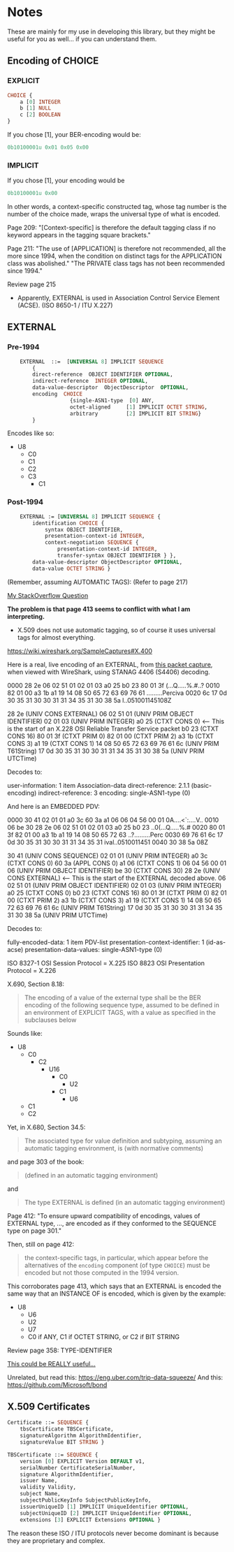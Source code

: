 # Notes

These are mainly for my use in developing this library, but they might be 
useful for you as well... if you can understand them.

## Encoding of CHOICE

### EXPLICIT

```asn1
CHOICE {
    a [0] INTEGER
    b [1] NULL
    c [2] BOOLEAN
}
```

If you chose [1], your BER-encoding would be:

```d
0b10100001u 0x01 0x05 0x00
```

### IMPLICIT

If you chose [1], your encoding would be

```d
0b10100001u 0x00
```

In other words, a context-specific constructed tag, whose tag number is the 
number of the choice made, wraps the universal type of what is encoded.

Page 209:
"[Context-specific] is therefore the default tagging class if no keyword appears in the tagging square brackets."

Page 211:
"The use of [APPLICATION] is therefore not recommended, all the more since 1994, when the condition on distinct tags for the APPLICATION class was abolished."
"The PRIVATE class tags has not been recommended since 1994."

Review page 215

* Apparently, EXTERNAL is used in Association Control Service Element (ACSE). (ISO 8650-1 / ITU X.227)

## EXTERNAL

### Pre-1994

```asn1
    EXTERNAL  ::=  [UNIVERSAL 8] IMPLICIT SEQUENCE
        {
        direct-reference  OBJECT IDENTIFIER OPTIONAL,
        indirect-reference  INTEGER OPTIONAL,
        data-value-descriptor  ObjectDescriptor  OPTIONAL,
        encoding  CHOICE
                    {single-ASN1-type  [0] ANY,
                    octet-aligned     [1] IMPLICIT OCTET STRING,
                    arbitrary         [2] IMPLICIT BIT STRING}
        }
```

Encodes like so:

- U8 
  - C0 
  - C1 
  - C2 
  - C3
    - C1

### Post-1994

```asn1
    EXTERNAL := [UNIVERSAL 8] IMPLICIT SEQUENCE {
        identification CHOICE {
            syntax OBJECT IDENTIFIER,
            presentation-context-id INTEGER,
            context-negotiation SEQUENCE {
                presentation-context-id INTEGER,
                transfer-syntax OBJECT IDENTIFIER } },
        data-value-descriptor ObjectDescriptor OPTIONAL,
        data-value OCTET STRING }
```
(Remember, assuming AUTOMATIC TAGS):
(Refer to page 217)

[My StackOverflow Question](https://stackoverflow.com/questions/46644279/asn-1-ber-encoding-of-embeddedpdv/46649083)

**The problem is that page 413 seems to conflict with what I am interpreting.**

- X.509 does not use automatic tagging, so of course it uses universal tags for almost everything.

https://wiki.wireshark.org/SampleCaptures#X.400

Here is a real, live encoding of an EXTERNAL, from 
[this packet capture](https://wiki.wireshark.org/SampleCaptures?action=AttachFile&do=view&target=p772-transfer-success.pcap),
when viewed with WireShark, using STANAG 4406 (S4406) decoding.

0000   28 2e 06 02 51 01 02 01 03 a0 25 b0 23 80 01 3f  (...Q.....%.#..?
0010   82 01 00 a3 1b a1 19 14 08 50 65 72 63 69 76 61  .........Perciva
0020   6c 17 0d 30 35 31 30 30 31 31 34 35 31 30 38 5a  l..051001145108Z

28 2e (UNIV CONS EXTERNAL)
    06 02 51 01 (UNIV PRIM OBJECT IDENTIFIER)
    02 01 03 (UNIV PRIM INTEGER)
    a0 25 (CTXT CONS 0) <-- This is the start of an X.228 OSI Reliable Transfer Service packet
        b0 23 (CTXT CONS 16)
            80 01 3f (CTXT PRIM 0)
            82 01 00 (CTXT PRIM 2)
            a3 1b (CTXT CONS 3)
                a1 19 (CTXT CONS 1)
                    14 08 50 65 72 63 69 76 61 6c (UNIV PRIM T61String)
                    17 0d 30 35 31 30 30 31 31 34 35 31 30 38 5a (UNIV PRIM UTCTime)

Decodes to:

user-information: 1 item
    Association-data
        direct-reference: 2.1.1 (basic-encoding)
        indirect-reference: 3
        encoding: single-ASN1-type (0)

And here is an EMBEDDED PDV:

0000   30 41 02 01 01 a0 3c 60 3a a1 06 06 04 56 00 01  0A....<`:....V..
0010   06 be 30 28 2e 06 02 51 01 02 01 03 a0 25 b0 23  ..0(...Q.....%.#
0020   80 01 3f 82 01 00 a3 1b a1 19 14 08 50 65 72 63  ..?.........Perc
0030   69 76 61 6c 17 0d 30 35 31 30 30 31 31 34 35 31  ival..0510011451
0040   30 38 5a                                         08Z

30 41 (UNIV CONS SEQUENCE)
    02 01 01 (UNIV PRIM INTEGER)
    a0 3c (CTXT CONS 0)
        60 3a (APPL CONS 0)
            a1 06 (CTXT CONS 1)
                06 04 56 00 01 06 (UNIV PRIM OBJECT IDENTIFIER)
            be 30 (CTXT CONS 30)
                28 2e (UNIV CONS EXTERNAL) <-- This is the start of the EXTERNAL decoded above.
                    06 02 51 01 (UNIV PRIM OBJECT IDENTIFIER)
                    02 01 03 (UNIV PRIM INTEGER)
                    a0 25 (CTXT CONS 0)
                        b0 23 (CTXT CONS 16)
                            80 01 3f (CTXT PRIM 0)
                            82 01 00 (CTXT PRIM 2)
                            a3 1b (CTXT CONS 3)
                                a1 19 (CTXT CONS 1)
                                    14 08 50 65 72 63 69 76 61 6c (UNIV PRIM T61String)
                                    17 0d 30 35 31 30 30 31 31 34 35 31 30 38 5a (UNIV PRIM UTCTime)

Decodes to:

fully-encoded-data: 1 item
    PDV-list
        presentation-context-identifier: 1 (id-as-acse)
        presentation-data-values: single-ASN1-type (0)

ISO 8327-1 OSI Session Protocol = X.225
ISO 8823 OSI Presentation Protocol = X.226

X.690, Section 8.18:

> The encoding of a value of the external type shall be the BER encoding of the 
> following sequence type, assumed to be defined in an environment of EXPLICIT 
> TAGS, with a value as specified in the subclauses below

Sounds like:

- U8
  - C0
    - C2
      - U16
        - C0
            - U2
        - C1
            - U6
  - C1
  - C2

Yet, in X.680, Section 34.5:

> The associated type for value definition and subtyping, assuming an automatic 
> tagging environment, is (with normative comments)

and page 303 of the book:

> (defined in an automatic tagging environment)

and 

> The type EXTERNAL is defined (in an automatic tagging environment)

Page 412:
"To ensure upward compatibility of encodings, values of EXTERNAL type, ..., are encoded as if they conformed to the SEQUENCE type on page 301."

Then, still on page 412:

> the context-specific tags, in particular, which appear before the alternatives 
> of the `encoding` component (of type `CHOICE`) must be encoded but not those
> computed in the 1994 version.

This corroborates page 413, which says that an EXTERNAL is encoded the same way 
that an INSTANCE OF is encoded, which is given by the example:

- U8
  - U6
  - U2
  - U7
  - C0 if ANY, C1 if OCTET STRING, or C2 if BIT STRING


Review page 358:
TYPE-IDENTIFIER

[This could be REALLY useful...](https://stackoverflow.com/questions/31106512/decodingtcap-message-dialogueportion/33656267#33656267)

Unrelated, but read this: https://eng.uber.com/trip-data-squeeze/
And this: https://github.com/Microsoft/bond

## X.509 Certificates

```asn1
Certificate ::= SEQUENCE {
    tbsCertificate TBSCertificate,
    signatureAlgorithm AlgorithmIdentifier,
    signatureValue BIT STRING }
```

```asn1
TBSCertificate ::= SEQUENCE {
    version [0] EXPLICIT Version DEFAULT v1,
    serialNumber CertificateSerialNumber,
    signature AlgorithmIdentifier,
    issuer Name,
    validity Validity,
    subject Name,
    subjectPublicKeyInfo SubjectPublicKeyInfo,
    issuerUniqueID [1] IMPLICIT UniqueIdentifier OPTIONAL,
    subjectUniqueID [2] IMPLICIT UniqueIdentifier OPTIONAL,
    extensions [3] EXPLICIT Extensions OPTIONAL }
```

The reason these ISO / ITU protocols never become dominant is because they are 
proprietary and complex.